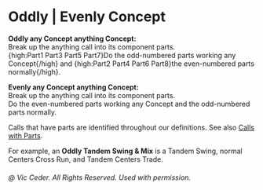 
# Oddly | Evenly Concept

**Oddly any Concept anything Concept:**  
Break up the anything call into its component parts.  
{high:Part1 Part3 Part5 Part7}Do the odd-numbered parts working any Concept{/high} and
{high:Part2 Part4 Part6 Part8}the even-numbered parts normally{/high}.

**Evenly any Concept anything Concept:**  
Break up the anything call into its component parts.  
Do the even-numbered parts working any Concept and the odd-numbered parts normally.

Calls that have parts are identified throughout our definitions.
See also [Calls with Parts](http://www.ceder.net/def/callparts.php4?language=usa).

For example, an **Oddly Tandem Swing & Mix** is a Tandem Swing, 
normal Centers Cross Run, and Tandem Centers Trade.

###### @ Vic Ceder. All Rights Reserved.  Used with permission.
